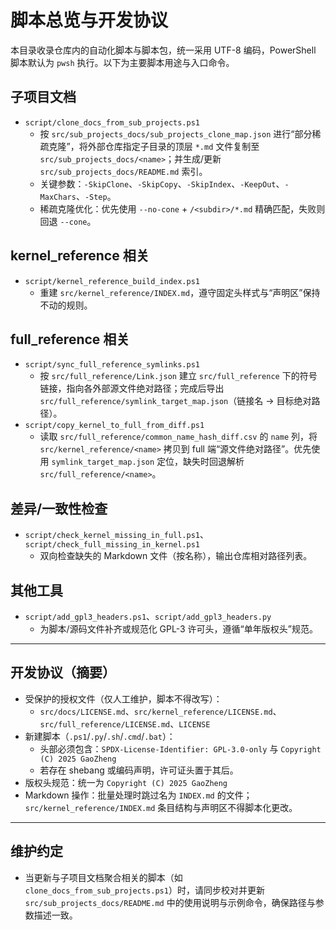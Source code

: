 # 脚本总览与开发协议

本目录收录仓库内的自动化脚本与脚本包，统一采用 UTF-8 编码，PowerShell 脚本默认为 `pwsh` 执行。以下为主要脚本用途与入口命令。

## 子项目文档

- `script/clone_docs_from_sub_projects.ps1`
  - 按 `src/sub_projects_docs/sub_projects_clone_map.json` 进行“部分稀疏克隆”，将外部仓库指定子目录的顶层 `*.md` 文件复制至 `src/sub_projects_docs/<name>`；并生成/更新 `src/sub_projects_docs/README.md` 索引。
  - 关键参数：`-SkipClone`、`-SkipCopy`、`-SkipIndex`、`-KeepOut`、`-MaxChars`、`-Step`。
  - 稀疏克隆优化：优先使用 `--no-cone` + `/<subdir>/*.md` 精确匹配，失败则回退 `--cone`。

## kernel_reference 相关

- `script/kernel_reference_build_index.ps1`
  - 重建 `src/kernel_reference/INDEX.md`，遵守固定头样式与“声明区”保持不动的规则。

## full_reference 相关

- `script/sync_full_reference_symlinks.ps1`
  - 按 `src/full_reference/Link.json` 建立 `src/full_reference` 下的符号链接，指向各外部源文件绝对路径；完成后导出 `src/full_reference/symlink_target_map.json`（链接名 -> 目标绝对路径）。
- `script/copy_kernel_to_full_from_diff.ps1`
  - 读取 `src/full_reference/common_name_hash_diff.csv` 的 `name` 列，将 `src/kernel_reference/<name>` 拷贝到 full 端“源文件绝对路径”。优先使用 `symlink_target_map.json` 定位，缺失时回退解析 `src/full_reference/<name>`。

## 差异/一致性检查

- `script/check_kernel_missing_in_full.ps1`、`script/check_full_missing_in_kernel.ps1`
  - 双向检查缺失的 Markdown 文件（按名称），输出仓库相对路径列表。

## 其他工具

- `script/add_gpl3_headers.ps1`、`script/add_gpl3_headers.py`
  - 为脚本/源码文件补齐或规范化 GPL-3 许可头，遵循“单年版权头”规范。

---

## 开发协议（摘要）

- 受保护的授权文件（仅人工维护，脚本不得改写）：
  - `src/docs/LICENSE.md`、`src/kernel_reference/LICENSE.md`、`src/full_reference/LICENSE.md`、`LICENSE`
- 新建脚本（`.ps1`/`.py`/`.sh`/`.cmd`/`.bat`）：
  - 头部必须包含：`SPDX-License-Identifier: GPL-3.0-only` 与 `Copyright (C) 2025 GaoZheng`
  - 若存在 shebang 或编码声明，许可证头置于其后。
- 版权头规范：统一为 `Copyright (C) 2025 GaoZheng`
- Markdown 操作：批量处理时跳过名为 `INDEX.md` 的文件；`src/kernel_reference/INDEX.md` 条目结构与声明区不得脚本化更改。

---

## 维护约定

- 当更新与子项目文档聚合相关的脚本（如 `clone_docs_from_sub_projects.ps1`）时，请同步校对并更新 `src/sub_projects_docs/README.md` 中的使用说明与示例命令，确保路径与参数描述一致。

